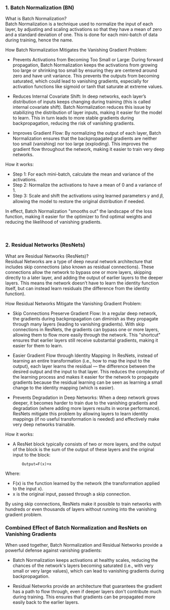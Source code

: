 ### 1. Batch Normalization (BN)
What is Batch Normalization? <br>
Batch Normalization is a technique used to normalize the input of each layer, by adjusting and scaling activations so that they have a mean of zero and a standard deviation of one. This is done for each mini-batch of data during training, hence the name.

How Batch Normalization Mitigates the Vanishing Gradient Problem:
- Prevents Activations from Becoming Too Small or Large: During forward propagation, Batch Normalization keeps the activations from growing too large or shrinking too small by ensuring they are centered around zero and have unit variance. This prevents the outputs from becoming saturated, which could lead to vanishing gradients, especially for activation functions like sigmoid or tanh that saturate at extreme values.

- Reduces Internal Covariate Shift: In deep networks, each layer’s distribution of inputs keeps changing during training (this is called internal covariate shift). Batch Normalization reduces this issue by stabilizing the distribution of layer inputs, making it easier for the model to learn. This in turn leads to more stable gradients during backpropagation, reducing the risk of vanishing gradients.

- Improves Gradient Flow: By normalizing the output of each layer, Batch Normalization ensures that the backpropagated gradients are neither too small (vanishing) nor too large (exploding). This improves the gradient flow throughout the network, making it easier to train very deep networks.

How it works:<br>
- Step 1: For each mini-batch, calculate the mean and variance of the activations.
- Step 2: Normalize the activations to have a mean of 0 and a variance of 1.
- Step 3: Scale and shift the activations using learned parameters 𝛾 and 𝛽, allowing the model to restore the original distribution if needed.

In effect, Batch Normalization "smooths out" the landscape of the loss function, making it easier for the optimizer to find optimal weights and reducing the likelihood of vanishing gradients.

<br>

### 2. Residual Networks (ResNets)
What are Residual Networks (ResNets)? <br>
Residual Networks are a type of deep neural network architecture that includes skip connections (also known as residual connections). These connections allow the network to bypass one or more layers, skipping directly to a later layer, and adding the output of earlier layers to the deeper layers. This means the network doesn’t have to learn the identity function itself, but can instead learn residuals (the difference from the identity function).

How Residual Networks Mitigate the Vanishing Gradient Problem:
- Skip Connections Preserve Gradient Flow: In a regular deep network, the gradients during backpropagation can diminish as they propagate through many layers (leading to vanishing gradients). With skip connections in ResNets, the gradients can bypass one or more layers, allowing them to flow more easily through the network. This "shortcut" ensures that earlier layers still receive substantial gradients, making it easier for them to learn.

- Easier Gradient Flow through Identity Mapping: In ResNets, instead of learning an entire transformation (i.e., how to map the input to the output), each layer learns the residual — the difference between the desired output and the input to that layer. This reduces the complexity of the learning process and makes it easier for the network to propagate gradients because the residual learning can be seen as learning a small change to the identity mapping (which is easier).

- Prevents Degradation in Deep Networks: When a deep network grows deeper, it becomes harder to train due to the vanishing gradients and degradation (where adding more layers results in worse performance). ResNets mitigate this problem by allowing layers to learn identity mappings (if no useful transformation is needed) and effectively make very deep networks trainable.

How it works:<br>
- A ResNet block typically consists of two or more layers, and the output of the block is the sum of the output of these layers and the original input to the block:

          Output=F(x)+x
Where:
- F(x) is the function learned by the network (the transformation applied to the input x).
- x is the original input, passed through a skip connection.

By using skip connections, ResNets make it possible to train networks with hundreds or even thousands of layers without running into the vanishing gradient problem.

### Combined Effect of Batch Normalization and ResNets on Vanishing Gradients<br>
When used together, Batch Normalization and Residual Networks provide a powerful defense against vanishing gradients:

- Batch Normalization keeps activations at healthy scales, reducing the chances of the network's layers becoming saturated (i.e., with very small or very large values), which can lead to vanishing gradients during backpropagation.

- Residual Networks provide an architecture that guarantees the gradient has a path to flow through, even if deeper layers don't contribute much during training. This ensures that gradients can be propagated more easily back to the earlier layers.
